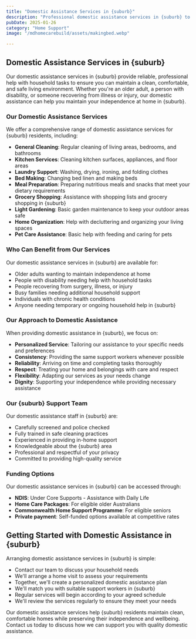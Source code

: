 ```yaml
---
title: "Domestic Assistance Services in {suburb}"
description: "Professional domestic assistance services in {suburb} to help maintain a clean, safe, and comfortable home environment. Our trusted support workers provide personalized household help tailored to your specific needs."
pubDate: 2025-01-26
category: "Home Support"
image: "/mdhomecarebuild/assets/makingbed.webp"

---
```


## Domestic Assistance Services in {suburb}

Our domestic assistance services in {suburb} provide reliable, professional help with household tasks to ensure you can maintain a clean, comfortable, and safe living environment. Whether you're an older adult, a person with disability, or someone recovering from illness or injury, our domestic assistance can help you maintain your independence at home in {suburb}.

### Our Domestic Assistance Services

We offer a comprehensive range of domestic assistance services for {suburb} residents, including:

- **General Cleaning**: Regular cleaning of living areas, bedrooms, and bathrooms
- **Kitchen Services**: Cleaning kitchen surfaces, appliances, and floor areas
- **Laundry Support**: Washing, drying, ironing, and folding clothes
- **Bed Making**: Changing bed linen and making beds
- **Meal Preparation**: Preparing nutritious meals and snacks that meet your dietary requirements
- **Grocery Shopping**: Assistance with shopping lists and grocery shopping in {suburb}
- **Light Gardening**: Basic garden maintenance to keep your outdoor areas safe
- **Home Organization**: Help with decluttering and organizing your living spaces
- **Pet Care Assistance**: Basic help with feeding and caring for pets

### Who Can Benefit from Our Services

Our domestic assistance services in {suburb} are available for:

- Older adults wanting to maintain independence at home
- People with disability needing help with household tasks
- People recovering from surgery, illness, or injury
- Busy families needing additional household support
- Individuals with chronic health conditions
- Anyone needing temporary or ongoing household help in {suburb}

### Our Approach to Domestic Assistance

When providing domestic assistance in {suburb}, we focus on:

- **Personalized Service**: Tailoring our assistance to your specific needs and preferences
- **Consistency**: Providing the same support workers whenever possible
- **Reliability**: Arriving on time and completing tasks thoroughly
- **Respect**: Treating your home and belongings with care and respect
- **Flexibility**: Adapting our services as your needs change
- **Dignity**: Supporting your independence while providing necessary assistance

### Our {suburb} Support Team

Our domestic assistance staff in {suburb} are:

- Carefully screened and police checked
- Fully trained in safe cleaning practices
- Experienced in providing in-home support
- Knowledgeable about the {suburb} area
- Professional and respectful of your privacy
- Committed to providing high-quality service

### Funding Options

Our domestic assistance services in {suburb} can be accessed through:

- **NDIS**: Under Core Supports - Assistance with Daily Life
- **Home Care Packages**: For eligible older Australians
- **Commonwealth Home Support Programme**: For eligible seniors
- **Private payment**: Self-funded options available at competitive rates

## Getting Started with Domestic Assistance in {suburb}

Arranging domestic assistance services in {suburb} is simple:

- Contact our team to discuss your household needs
- We'll arrange a home visit to assess your requirements
- Together, we'll create a personalized domestic assistance plan
- We'll match you with suitable support workers in {suburb}
- Regular services will begin according to your agreed schedule
- We'll review the services regularly to ensure they meet your needs

Our domestic assistance services help {suburb} residents maintain clean, comfortable homes while preserving their independence and wellbeing. Contact us today to discuss how we can support you with quality domestic assistance.
